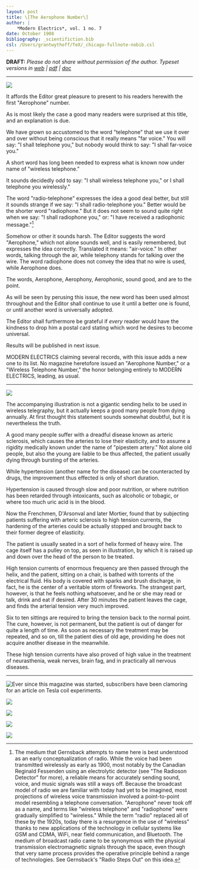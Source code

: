 ```yaml
---
layout: post
title: \[The Aerophone Number\]
author: |
    *Modern Electrics*, vol. 1 no. 7
date: October 1908
bibliography: _scientifiction.bib
csl: /Users/grantwythoff/TeX/_chicago-fullnote-nobib.csl
---
```


**DRAFT:** *Please do not share without permission of the author. Typeset versions in  [web](http://gernsback.wythoff.net/190810_the_aerophone_number.html) \| [pdf](https://github.com/gwijthoff/perversity_of_things/blob/master/typeset_drafts/190810_the_aerophone_number.pdf?raw=true) \| [doc](https://github.com/gwijthoff/perversity_of_things/blob/master/typeset_drafts/190810_the_aerophone_number.docx)*

* * * * * * * * 

![](images/me_cover_aerophone.jpg)

It affords the Editor great pleasure to present to his readers herewith the first "Aerophone" number.

As is most likely the case a good many readers were surprised at this title, and an explanation is due.

We have grown so accustomed to the word "telephone" that we use it over and over without being conscious that it really means "far voice."  You will say: "I shall telephone you," but nobody would think to say: "I shall far-voice you."

A short word has long been needed to express what is known now under name of "wireless telephone."

It sounds decidedly odd to say: "I shall wireless telephone you," or I shall telephone you wirelessly."

The word "radio-telephone" expresses the idea a good deal better, but still it sounds strange if we say: "I shall radio-telephone you."  Better would be the shorter word "radiophone."  But it does not seem to sound quite right when we say: "I shall radiophone you," or: "I have received a radiophonic message."[^pho]

Somehow or other it sounds harsh.  The Editor suggests the word "Aerophone," which not alone sounds well, and is easily remembered, but expresses the idea correctly.  Translated it means: "air-voice."  In other words, talking through the air, while telephony stands for talking over the wire.  The word radiophone does not convey the idea that no wire is used, while Aerophone does.

The words, Aerophone, Aerophony, Aerophonic, sound good, and are to the point.

As will be seen by perusing this issue, the new word has been used almost throughout and the Editor shall continue to use it until a better one is found, or until another word is universally adopted.

The Editor shall furthermore be grateful if *every* reader would have the kindness to drop him a postal card stating which word he desires to become universal.

Results will be published in next issue.

MODERN ELECTRICS claiming several records, with this issue adds a new one to its list.  No magazine heretofore issued an "Aerophone Number," or a "Wireless Telephone Number," the honor belonging entirely to MODERN ELECTRICS, leading, as usual.

* * * * * * * * * * * 

![](images/electrical_baths.png)

The accompanying illustration is not a gigantic sending helix to be used in wireless telegraphy, but it actually keeps a good many people from dying annually.  At first thought this statement sounds somewhat doubtful, but it is nevertheless the truth.

A good many people suffer with a dreadful disease known as arteric sclerosis, which causes the arteries to lose their elasticity, and to assume a rigidity medically known under the name of "pipestem artery."  Not alone old people, but also the young are liable to be thus affected, the patient usually dying through bursting of the arteries.

While hypertension (another name for the disease) can be counteracted by drugs, the improvement thus effected is only of short duration.

Hypertension is caused through slow and poor nutrition, or where nutrition has been retarded through intoxicants, such as alcoholic or tobagic, or where too much uric acid is in the blood.

Now the Frenchmen, D'Arsonval and later Mortier, found that by subjecting patients suffering with arteric sclerosis to high tension currents, the hardening of the arteries could be actually stopped and brought back to their former degree of elasticity.

The patient is usually seated in a sort of helix formed of heavy wire.  The cage itself has a pulley on top, as seen in illustration, by which it is raised up and down over the head of the person to be treated.

High tension currents of enormous frequency are then passed through the helix, and the patient, sitting on a chair, is bathed with torrents of the electrical fluid.  His body is covered with sparks and brush discharge, in fact, he is the center of a veritable storm of fireworks.  The strangest part, however, is that he feels nothing whatsoever, and he or she may read or talk, drink and eat if desired.  After 30 minutes the patient leaves the cage, and finds the arterial tension very much improved.

Six to ten sittings are required to bring the tension back to the normal point.  The cure, however, is not permanent, but the patient is out of danger for quite a length of time.  As soon as necessary the treatment may be repeated, and so on, till the patient dies of old age, providing he does not acquire another disease in the meanwhile.

These high tension currents have also proved of high value in the treatment of neurasthenia, weak nerves, brain fag, and in practically all nervous diseases.

* * * * * * * * * * * 

![Ever since this magazine was started, subscribers have been clamoring for an article on Tesla coil experiments.](images/tesla_coil1.png)

![](images/tesla_coil2.png)

![](images/tesla_coil3.png)

![](images/tesla_coil4.png)

![](images/tesla_coil5.png)

[^pho]:  The medium that Gernsback attempts to name here is best understood as an early conceptualization of radio.  While the voice had been transmitted wirelessly as early as 1900, most notably by the Canadian Reginald Fessenden using an electrolytic detector (see "The Radioson Detector" for more), a reliable means for accurately sending sound, voice, and music signals was still a ways off.  Because the broadcast model of radio we are familiar with today had yet to be imagined, most projections of wireless voice transmission involved a point-to-point model resembling a telephone conversation.  "Aerophone" never took off as a name, and terms like "wireless telephone" and "radiophone" were gradually simplified to "wireless."  While the term "radio" replaced all of these by the 1920s, today there is a resurgence in the use of "wireless" thanks to new applications of the technology in cellular systems like GSM and CDMA, WiFi, near field communication, and Bluetooth.  The medium of broadcast radio came to be synonymous with the physical transmission electromagnetic signals through the space, even though that very same process provides the operative principle behind a range of technologies.  See Gernsback's "Radio Steps Out" on this idea.